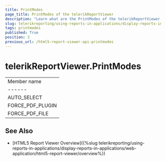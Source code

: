 ```yaml
---
title: PrintModes
page_title: PrintModes of the telerikReportViewer
description: "Learn what are the PrintModes of the telerikReportViewer object in the Telerik Reporting HTML5 Report Viewer."
slug: telerikreporting/using-reports-in-applications/display-reports-in-applications/web-application/html5-report-viewer/api-reference/telerikreportviewer-namespace/printmodes
tags: printmodes
published: True
position: 3
previous_url: /html5-report-viewer-api-printmodes
---
```


# telerikReportViewer.PrintModes

|   |
| ------ |
| Member name |
| ------ |
|AUTO_SELECT|
|FORCE_PDF_PLUGIN|
|FORCE_PDF_FILE|

## See Also

* [HTML5 Report Viewer Overview]({%slug telerikreporting/using-reports-in-applications/display-reports-in-applications/web-application/html5-report-viewer/overview%})
